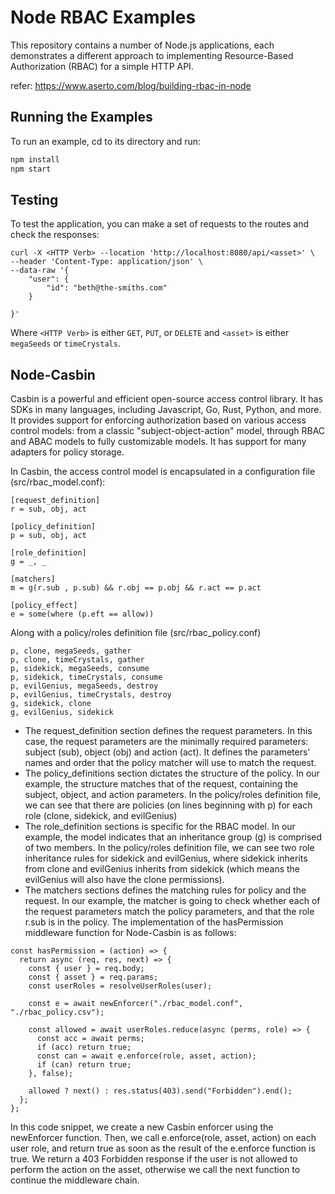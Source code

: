 # Node RBAC Examples
This repository contains a number of Node.js applications, each demonstrates a different approach to implementing Resource-Based Authorization (RBAC) for a simple HTTP API.

refer: https://www.aserto.com/blog/building-rbac-in-node

## Running the Examples
To run an example, cd to its directory and run: 

```sh
npm install
npm start
```
## Testing

To test the application, you can make a set of requests to the routes and check the responses:

```
curl -X <HTTP Verb> --location 'http://localhost:8080/api/<asset>' \
--header 'Content-Type: application/json' \
--data-raw '{
    "user": {
        "id": "beth@the-smiths.com"
    }

}'
```

Where `<HTTP Verb>` is either `GET`, `PUT`, or `DELETE` and `<asset>` is either `megaSeeds` or `timeCrystals`.


## Node-Casbin
Casbin is a powerful and efficient open-source access control library. It has SDKs in many languages, including Javascript, Go, Rust, Python, and more. It provides support for enforcing authorization based on various access control models: from a classic "subject-object-action" model, through RBAC and ABAC models to fully customizable models. It has support for many adapters for policy storage.

In Casbin, the access control model is encapsulated in a configuration file (src/rbac_model.conf):
```
[request_definition]
r = sub, obj, act

[policy_definition]
p = sub, obj, act

[role_definition]
g = _, _

[matchers]
m = g(r.sub , p.sub) && r.obj == p.obj && r.act == p.act

[policy_effect]
e = some(where (p.eft == allow))
```

Along with a policy/roles definition file (src/rbac_policy.conf)

```
p, clone, megaSeeds, gather
p, clone, timeCrystals, gather
p, sidekick, megaSeeds, consume
p, sidekick, timeCrystals, consume
p, evilGenius, megaSeeds, destroy
p, evilGenius, timeCrystals, destroy
g, sidekick, clone
g, evilGenius, sidekick
```

- The request_definition section defines the request parameters. In this case, the request parameters are the minimally required parameters: subject (sub), object (obj) and action (act). It defines the parameters' names and order that the policy matcher will use to match the request.
- The policy_definitions section dictates the structure of the policy. In our example, the structure matches that of the request, containing the subject, object, and action parameters. In the policy/roles definition file, we can see that there are policies (on lines beginning with p) for each role (clone, sidekick, and evilGenius)
- The role_definition sections is specific for the RBAC model. In our example, the model indicates that an inheritance group (g) is comprised of two members. In the policy/roles definition file, we can see two role inheritance rules for sidekick and evilGenius, where sidekick inherits from clone and evilGenius inherits from sidekick (which means the evilGenius will also have the clone permissions).
- The matchers sections defines the matching rules for policy and the request. In our example, the matcher is going to check whether each of the request parameters match the policy parameters, and that the role r.sub is in the policy.
The implementation of the hasPermission middleware function for Node-Casbin is as follows:

```
const hasPermission = (action) => {
  return async (req, res, next) => {
    const { user } = req.body;
    const { asset } = req.params;
    const userRoles = resolveUserRoles(user);

    const e = await newEnforcer("./rbac_model.conf", "./rbac_policy.csv");

    const allowed = await userRoles.reduce(async (perms, role) => {
      const acc = await perms;
      if (acc) return true;
      const can = await e.enforce(role, asset, action);
      if (can) return true;
    }, false);

    allowed ? next() : res.status(403).send("Forbidden").end();
  };
};
```

In this code snippet, we create a new Casbin enforcer using the newEnforcer function. Then, we call e.enforce(role, asset, action) on each user role, and return true as soon as the result of the e.enforce function is true. We return a 403 Forbidden response if the user is not allowed to perform the action on the asset, otherwise we call the next function to continue the middleware chain.
